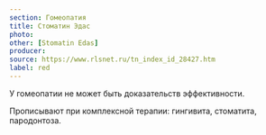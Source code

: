 ```yaml
---
section: Гомеопатия
title: Стоматин Эдас
photo: 
other: [Stomatin Edas]
producer: 
source: https://www.rlsnet.ru/tn_index_id_28427.htm
label: red
---
```


У гомеопатии не может быть доказательств эффективности.

Прописывают при комплексной терапии: гингивита, стоматита, пародонтоза.

